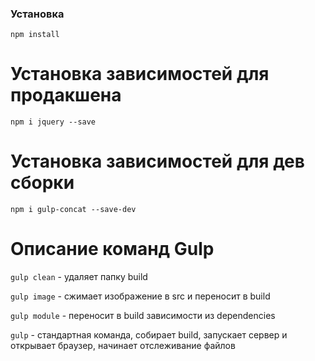 ### Установка
```npm install```

# Установка зависимостей для продакшена #
```npm i jquery --save```

# Установка зависимостей для дев сборки #
```npm i gulp-concat --save-dev```

# Описание команд Gulp #
`gulp clean` - удаляет папку build

`gulp image` - сжимает изображение в src и переносит в build

`gulp module` - переносит в build зависимости из dependencies

`gulp` - стандартная команда, собирает build, запускает сервер и открывает браузер, начинает отслеживание файлов